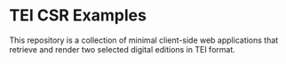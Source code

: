 # TEI CSR Examples

This repository is a collection of minimal client-side web applications that retrieve and render two selected digital editions in TEI format.
